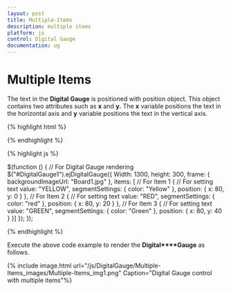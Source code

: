 ```yaml
---
layout: post
title: Multiple-Items
description: multiple items 
platform: js
control: Digital Gauge
documentation: ug
---
```


# Multiple Items 

The text in the **Digital Gauge** is positioned with position object. This object contains two attributes such as **x** and **y.** The **x** variable positions the text in the horizontal axis and **y** variable positions the text in the vertical axis.

{% highlight html %}

<div id="DigitalGauge1"></div>

{% endhighlight %}

{% highlight js %}

 $(function () {
        // For Digital Gauge rendering
        $("#DigitalGauge1").ejDigitalGauge({
            Width: 1300,
            height: 300,
            frame: {
                backgroundImageUrl: "Board1.jpg"
            },
            items: [
            // For Item 1
            {
                // For setting text
                value: "YELLOW",
                segmentSettings: { color: "Yellow" },
                position: {
                    x: 80, y: 0
                }
            },
            // For Item 2
            {
                // For setting text
                value: "RED",
                segmentSettings: { color: "red" },
                position: {
                    x: 80, y: 20
                }
            },
            // For Item 3
            {
                // For setting text
                value: "GREEN",
                segmentSettings: { color: "Green" },
                position: {
                    x: 80, y: 40
                }
            }]
        });
    });   


{% endhighlight %}

Execute the above code example to render the **Digital****Gauge** as follows.

{% include image.html url="/js/DigitalGauge/Multiple-Items_images/Multiple-Items_img1.png" Caption="Digital Gauge control with multiple items"%}

